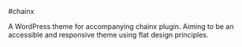 #chainx

A WordPress theme for accompanying chainx plugin. Aiming to be an accessible and responsive theme using flat design principles.